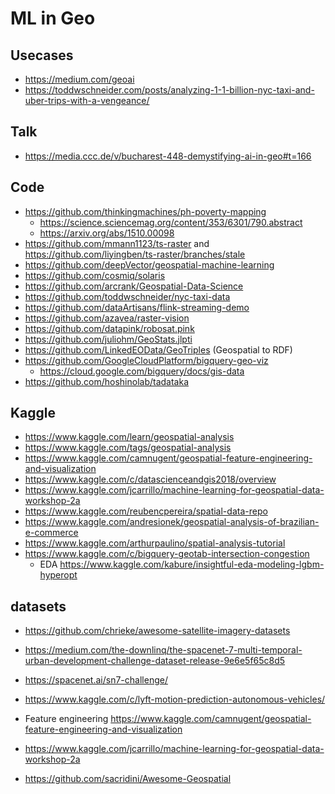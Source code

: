 # ML in Geo

## Usecases
- https://medium.com/geoai
- https://toddwschneider.com/posts/analyzing-1-1-billion-nyc-taxi-and-uber-trips-with-a-vengeance/

## Talk
- https://media.ccc.de/v/bucharest-448-demystifying-ai-in-geo#t=166

## Code
- https://github.com/thinkingmachines/ph-poverty-mapping
  - https://science.sciencemag.org/content/353/6301/790.abstract
  - https://arxiv.org/abs/1510.00098
- https://github.com/mmann1123/ts-raster and https://github.com/liyingben/ts-raster/branches/stale
- https://github.com/deepVector/geospatial-machine-learning
- https://github.com/cosmiq/solaris
- https://github.com/arcrank/Geospatial-Data-Science
- https://github.com/toddwschneider/nyc-taxi-data
- https://github.com/dataArtisans/flink-streaming-demo
- https://github.com/azavea/raster-vision
- https://github.com/datapink/robosat.pink
- https://github.com/juliohm/GeoStats.jlpti
- https://github.com/LinkedEOData/GeoTriples (Geospatial to RDF)
- https://github.com/GoogleCloudPlatform/bigquery-geo-viz
  - https://cloud.google.com/bigquery/docs/gis-data
- https://github.com/hoshinolab/tadataka

## Kaggle
- https://www.kaggle.com/learn/geospatial-analysis
- https://www.kaggle.com/tags/geospatial-analysis
- https://www.kaggle.com/camnugent/geospatial-feature-engineering-and-visualization
- https://www.kaggle.com/c/datascienceandgis2018/overview
- https://www.kaggle.com/jcarrillo/machine-learning-for-geospatial-data-workshop-2a
- https://www.kaggle.com/reubencpereira/spatial-data-repo
- https://www.kaggle.com/andresionek/geospatial-analysis-of-brazilian-e-commerce
- https://www.kaggle.com/arthurpaulino/spatial-analysis-tutorial
- https://www.kaggle.com/c/bigquery-geotab-intersection-congestion
  - EDA https://www.kaggle.com/kabure/insightful-eda-modeling-lgbm-hyperopt

## datasets
- https://github.com/chrieke/awesome-satellite-imagery-datasets
- https://medium.com/the-downlinq/the-spacenet-7-multi-temporal-urban-development-challenge-dataset-release-9e6e5f65c8d5
- https://spacenet.ai/sn7-challenge/
- https://www.kaggle.com/c/lyft-motion-prediction-autonomous-vehicles/

- Feature engineering https://www.kaggle.com/camnugent/geospatial-feature-engineering-and-visualization
- https://www.kaggle.com/jcarrillo/machine-learning-for-geospatial-data-workshop-2a

- https://github.com/sacridini/Awesome-Geospatial
